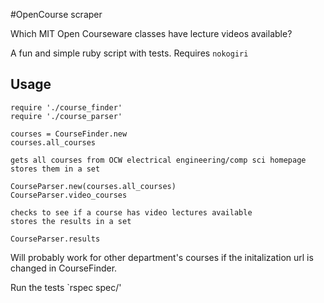 #OpenCourse scraper

Which MIT Open Courseware classes have lecture videos available?

A fun and simple ruby script with tests. Requires `nokogiri`

## Usage

    require './course_finder'
    require './course_parser'

    courses = CourseFinder.new
    courses.all_courses

    gets all courses from OCW electrical engineering/comp sci homepage
    stores them in a set

    CourseParser.new(courses.all_courses)
    CourseParser.video_courses

    checks to see if a course has video lectures available
    stores the results in a set

    CourseParser.results


Will probably work for other department's courses if the initalization url is changed
in CourseFinder.

Run the tests `rspec spec/'
